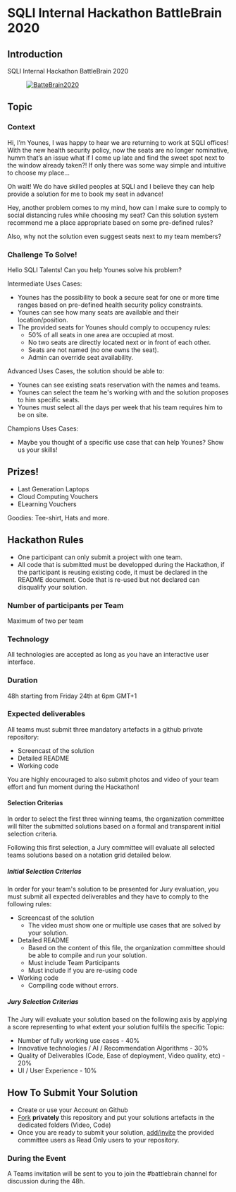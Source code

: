 # SQLI Internal Hackathon BattleBrain 2020

## Introduction

SQLI Internal Hackathon BattleBrain 2020

&nbsp; &nbsp; &nbsp; &nbsp; &nbsp; &nbsp;[![BatteBrain2020](https://github.com/SQLI-Morocco/battlebrain2020/raw/master/content/images/battlebrain2020ut.png)](https://www.youtube.com/watch?feature=player_embedded&v=j-m7fWnJSqY)&nbsp; &nbsp; &nbsp; &nbsp; &nbsp; &nbsp;

## Topic

### Context

Hi, I’m Younes, I was happy to hear we are returning to work at SQLI offices! With the new health security policy, now the seats are no longer nominative, humm that’s an issue what if I come up late and find the sweet spot next to the window already taken?! If only there was some way simple and intuitive to choose my place...

Oh wait! We do have skilled peoples at SQLI and I believe they can help provide a solution for me to book my seat in advance!

Hey, another problem comes to my mind, how can I make sure to comply to social distancing rules while choosing my seat? Can this solution system recommend me a place appropriate based on some pre-defined rules?

Also, why not the solution even suggest seats next to my team members?

### Challenge To Solve!

Hello SQLI Talents! Can you help Younes solve his problem?

Intermediate Uses Cases:

- Younes has the possibility to book a secure seat for one or more time ranges based on pre-defined health security policy constraints.
- Younes can see how many seats are available and their location/position.
- The provided seats for Younes should comply to occupency rules: 
  * 50% of all seats in one area are occupied at most.
  * No two seats are directly located next or in front of each other.
  * Seats are not named (no one owns the seat).
  * Admin can override seat availability.

Advanced Uses Cases, the solution should be able to:

- Younes can see existing seats reservation with the names and teams.
- Younes can select the team he's working with and the solution proposes to him specific seats.
- Younes must select all the days per week that his team requires him to be on site.

Champions Uses Cases:

- Maybe you thought of a specific use case that can help Younes? Show us your skills!

## Prizes!

- Last Generation Laptops
- Cloud Computing Vouchers
- ELearning Vouchers

Goodies: Tee-shirt, Hats and more.

## Hackathon Rules

* One participant can only submit a project with one team.
* All code that is submitted must be developped during the Hackathon, if the participant is reusing existing code, it must be declared in the README document. Code that is re-used but not declared can disqualify your solution.

### Number of participants per Team 

Maximum of two per team 

### Technology

All technologies are accepted as long as you have an interactive user interface.

### Duration

48h starting from Friday 24th at 6pm GMT+1

### Expected deliverables

All teams must submit three mandatory artefacts in a github private repository:
- Screencast of the solution
- Detailed README
- Working code
  
You are highly encouraged to also submit photos and video of your team effort and fun moment during the Hackathon!

#### Selection Criterias

In order to select the first three winning teams, the organization committee will filter the submitted solutions based on a formal and transparent initial selection criteria.

Following this first selection, a Jury committee will evaluate all selected teams solutions based on a notation grid detailed below.

##### Initial Selection Criterias

In order for your team's solution to be presented for Jury evaluation, you must submit all expected deliverables and they have to comply to the following rules:

- Screencast of the solution
  - The video must show one or multiple use cases that are solved by your solution. 
- Detailed README
  - Based on the content of this file, the organization committee should be able to compile and run your solution.
  - Must include Team Participants
  - Must include if you are re-using code 
- Working code
  - Compiling code without errors.

##### Jury Selection Criterias

The Jury will evaluate your solution based on the following axis by applying a score representing to what extent your solution fulfills the specific Topic:

- Number of fully working use cases - 40%
- Innovative technologies / AI / Recommendation Algorithms - 30%
- Quality of Deliverables (Code, Ease of deployment, Video quality, etc) - 20%
- UI / User Experience - 10%

## How To Submit Your Solution

- Create or use your Account on Github 
- [Fork](https://docs.github.com/en/github/getting-started-with-github/fork-a-repo) **privately** this repository and put your solutions artefacts in the dedicated folders (Video, Code)
- Once you are ready to submit your solution, [add/invite](https://docs.github.com/en/github/setting-up-and-managing-your-github-user-account/inviting-collaborators-to-a-personal-repository) the provided committee users as Read Only users to your repository. 

### During the Event

A Teams invitation will be sent to you to join the #battlebrain channel for discussion during the 48h.
